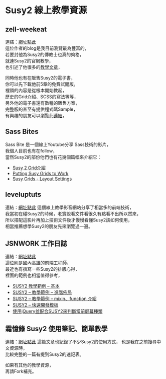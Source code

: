 # Susy2 線上教學資源

## zell-weekeat
連結：<a href="http://www.zell-weekeat.com/" target="_black">網址點此</a>  
這位作者的blog是我目前瀏覽最為豐富的，  
若要封他為Susy2的傳教士也真的夠格，  
就連Susy2的官網教學，  
也引述了他很多的<a href="http://susy.oddbird.net/demos/" target="_black">教學文章</a>，  
 
同時他也有在販售Susy2的電子書，  
你可以先下載他前5章的免費試閱版，  
裡頭的內容是從根本開始教起，  
歷史的Grid介紹、SCSS的寫法等等，  
另外他的電子書還有數種的販售方案，  
完整版的甚至有提供程式碼Sample，  
有興趣的朋友可以瀏覽此<a href="http://zell-weekeat.com/learnsusy/" target="_black">連結</a>，  


## Sass Bites
Sass Bite 是一個線上Youtube分享 Sass技術的影片，  
我個人目前也有在follow，  
當然Susy2的部份他們也有花幾個篇幅來介紹它：

* <a href="https://www.youtube.com/watch?v=O8APW7ogrIw" target="_black">Susy 2 Grid介紹</a>
* <a href="https://www.youtube.com/watch?v=rBKfH8UTn7w" target="_black">Putting Susy Grids to Work</a>
* <a href="https://www.youtube.com/watch?v=B31uLW6Vg24" target="_black">Susy Grids - Layout Settings</a>

## leveluptuts
連結：<a href="http://leveluptuts.com/tutorials/susy-tutorials" target="_black">網址點此</a> 
這個線上教學影音網站分享了相當多的前端技術，  
我當初在碰Susy2的時候，老實說看文件看很久有點看不出所以然來，  
所以搭配這影片再加上技術文件後才慢慢看懂Susy2該如何使用，  
相當推薦想學Susy2的朋友先來瀏覽過一遍。

## JSNWORK 工作日誌
連結：<a href="http://jsnwork.kiiuo.com/" target="_blank">網址點此</a>  
這位則是國內高雄的前端工程師，  
最近也有撰寫一些Susy2的排版心得，  
裡面的範例也相當值得參考，  
* <a href="http://jsnwork.kiiuo.com/archives/1509/css-susy2-%E6%95%99%E5%AD%B8" target="_blank">SUSY2 教學範例 – 基本</a>
* <a href="http://jsnwork.kiiuo.com/archives/1514/css-susy2-%E6%95%99%E5%AD%B8%E7%AF%84%E4%BE%8B-%E9%80%B2%E9%9A%8E%E4%BD%88%E5%B1%80" target="_blank">SUSY2 – 教學範例 – 進階佈局</a>
* <a href="http://jsnwork.kiiuo.com/archives/1525/css-susy2-%E6%95%99%E5%AD%B8%E7%AF%84%E4%BE%8B-mixin%E3%80%81function-%E4%BB%8B%E7%B4%B9" target="_blank"> SUSY2 – 教學範例 – mixin、function 介紹</a>
* <a href="http://jsnwork.kiiuo.com/archives/1562/css-susy2-%E5%BF%AB%E9%80%9F%E9%96%8B%E7%99%BC%E6%A8%A1%E6%9D%BF" target="_blank">SUSY2 – 快速開發模板</a>
* <a href="http://jsnwork.kiiuo.com/archives/1565/jquery-css-%E4%BD%BF%E7%94%A8jquery%E4%B8%A6%E9%85%8D%E5%90%88susy2%E4%BE%86%E5%88%A4%E6%96%B7%E7%95%B6%E5%89%8D%E5%B1%8F%E5%B9%95%E7%A8%AE%E9%A1%9E" target="_blank">使用jQuery並配合SUSY2來判斷當前屏幕種類</a>

## 霜憶錄 Susy2 使用筆記、簡單教學
連結：<a href="http://blog.yuxin.tw/blog/2014/06/01/susy2-introduction/" target="_black">網址點此</a> 
這篇文章也紀錄了不少Susy2的使用方式，
也是我在之前搜尋中文資源時，  
比較完整的一篇有提到Susy2的速記表。  


如果有其他的教學資源，  
再請Fork補充。